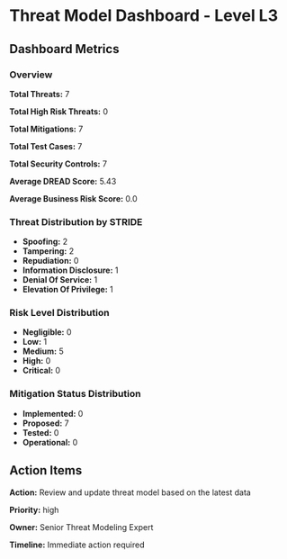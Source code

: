 # Threat Model Dashboard - Level L3 

## Dashboard Metrics

### Overview

**Total Threats:** 7

**Total High Risk Threats:** 0

**Total Mitigations:** 7

**Total Test Cases:** 7

**Total Security Controls:** 7

**Average DREAD Score:** 5.43

**Average Business Risk Score:** 0.0

### Threat Distribution by STRIDE

- **Spoofing:** 2
- **Tampering:** 2
- **Repudiation:** 0
- **Information Disclosure:** 1
- **Denial Of Service:** 1
- **Elevation Of Privilege:** 1

### Risk Level Distribution

- **Negligible:** 0
- **Low:** 1
- **Medium:** 5
- **High:** 0
- **Critical:** 0

### Mitigation Status Distribution

- **Implemented:** 0
- **Proposed:** 7
- **Tested:** 0
- **Operational:** 0

## Action Items

**Action:** Review and update threat model based on the latest data

**Priority:** high

**Owner:** Senior Threat Modeling Expert

**Timeline:** Immediate action required

